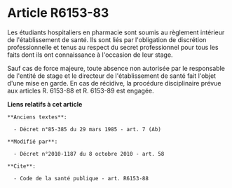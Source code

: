 # Article R6153-83

Les étudiants hospitaliers en pharmacie sont soumis au règlement intérieur de l'établissement de santé. Ils sont liés par
l'obligation de discrétion professionnelle et tenus au respect du secret professionnel pour tous les faits dont ils ont
connaissance à l'occasion de leur stage. 

Sauf cas de force majeure, toute absence non autorisée par le responsable de l'entité de stage et le directeur de
l'établissement de santé fait l'objet d'une mise en garde. En cas de récidive, la procédure disciplinaire prévue aux articles
R. 6153-88 et R. 6153-89 est engagée.

**Liens relatifs à cet article**

	**Anciens textes**:

	  - Décret n°85-385 du 29 mars 1985 - art. 7 (Ab)

	**Modifié par**:

	  - Décret n°2010-1187 du 8 octobre 2010 - art. 58

	**Cite**:

	  - Code de la santé publique - art. R6153-88
